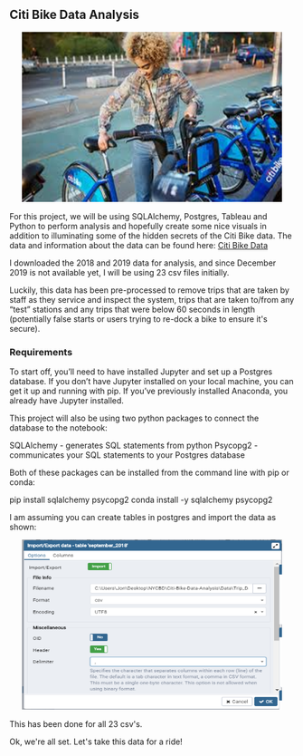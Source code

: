 ## Citi Bike Data Analysis 
<p align="center">
  <img width="460" height="300" src="Images/citipic1.jpg">
</p>

For this project, we will be using SQLAlchemy, Postgres, Tableau and Python to perform analysis and hopefully create some nice visuals in addition to illuminating some of the hidden secrets of the Citi Bike data. 
The data and information about the data can be found here: [Citi Bike Data](https://www.citibikenyc.com/system-data)

I downloaded the 2018 and 2019 data for analysis, and since December 2019 is not available yet, I will be using 23 csv files initially. 

Luckily, this data has been pre-processed to remove trips that are taken by staff as they service and inspect the system, trips that are taken to/from any “test” stations and any trips that were below 60 seconds in length (potentially false starts or users trying to re-dock a bike to ensure it's secure).

### Requirements

To start off, you’ll need to have installed Jupyter and set up a Postgres database. If you don’t have Jupyter installed on your local machine, you can get it up and running with pip. If you’ve previously installed Anaconda, you already have Jupyter installed.

This project will also be using two python packages to connect the database to the notebook:

SQLAlchemy - generates SQL statements from python
Psycopg2 - communicates your SQL statements to your Postgres database

Both of these packages can be installed from the command line with pip or conda:

pip install sqlalchemy psycopg2
conda install -y sqlalchemy psycopg2

I am assuming you can create tables in postgres and import the data as shown: 

<p align="center">
  <img width="460" height="300" src="Images/ImportCSV.png">
</p>

This has been done for all 23 csv's. 

Ok, we're all set. Let's take this data for a ride! 
    
        
 
 

